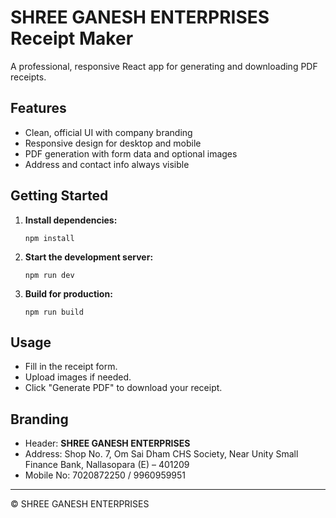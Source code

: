 # SHREE GANESH ENTERPRISES Receipt Maker

A professional, responsive React app for generating and downloading PDF receipts.

## Features

- Clean, official UI with company branding
- Responsive design for desktop and mobile
- PDF generation with form data and optional images
- Address and contact info always visible

## Getting Started

1. **Install dependencies:**
   ```
   npm install
   ```

2. **Start the development server:**
   ```
   npm run dev
   ```

3. **Build for production:**
   ```
   npm run build
   ```

## Usage

- Fill in the receipt form.
- Upload images if needed.
- Click "Generate PDF" to download your receipt.

## Branding

- Header: **SHREE GANESH ENTERPRISES**
- Address: Shop No. 7, Om Sai Dham CHS Society, Near Unity Small Finance Bank, Nallasopara (E) – 401209
- Mobile No: 7020872250 / 9960959951

---

© SHREE GANESH ENTERPRISES
